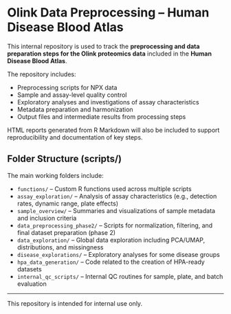 # Olink Data Preprocessing – Human Disease Blood Atlas

This internal repository is used to track the **preprocessing and data preparation steps for the Olink proteomics data** included in the **Human Disease Blood Atlas**.

The repository includes:
- Preprocessing scripts for NPX data
- Sample and assay-level quality control
- Exploratory analyses and investigations of assay characteristics
- Metadata preparation and harmonization
- Output files and intermediate results from processing steps

HTML reports generated from R Markdown will also be included to support reproducibility and documentation of key steps.

## Folder Structure (scripts/)

The main working folders include:

- `functions/` – Custom R functions used across multiple scripts
- `assay_exploration/` – Analysis of assay characteristics (e.g., detection rates, dynamic range, plate effects)
- `sample_overview/` – Summaries and visualizations of sample metadata and inclusion criteria
- `data_preprocessing_phase2/` – Scripts for normalization, filtering, and final dataset preparation (phase 2)
- `data_exploration/` – Global data exploration including PCA/UMAP, distributions, and missingness
- `disease_explorations/` – Exploratory analyses for some disease groups
- `hpa_data_generation/` – Code related to the creation of HPA-ready datasets
- `internal_qc_scripts/` – Internal QC routines for sample, plate, and batch evaluation

---

This repository is intended for internal use only.
